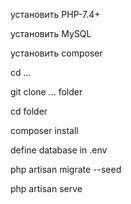 установить PHP-7.4+

установить MySQL

установить composer

cd ...

git clone ... folder

cd folder

composer install

define database in .env

php artisan migrate --seed

php artisan serve

